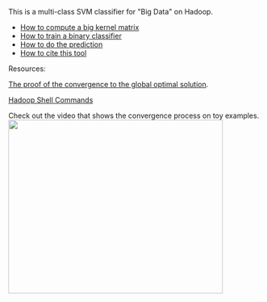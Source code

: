 This is a multi-class SVM classifier for "Big Data" on Hadoop.
  * [How to compute a big kernel matrix](HowtoComputerKernel.md)
  * [How to train a binary classifier](CascadeSVMTrain.md)
  * [How to do the prediction](CascadeTest.md)
  * [How to cite this tool](CiteCascadeSVM.md)
> <a href='Hidden comment: * [https://groups.google.com/forum/#!forum/cascadesvm_discussion Discussion Group for Q&A]'></a>


Resources:

[The proof of the convergence to the global optimal solution](http://www.cs.cmu.edu/~lujiang/resources/cascadesvm_appendix.pdf).

[Hadoop Shell Commands ](http://hadoop.apache.org/docs/r0.18.3/hdfs_shell.html)




Check out the video that shows the convergence process on toy examples.
<a href='http://www.youtube.com/watch?feature=player_embedded&v=oIKyZv3NGK0' target='_blank'><img src='http://img.youtube.com/vi/oIKyZv3NGK0/0.jpg' width='425' height=344 /></a>